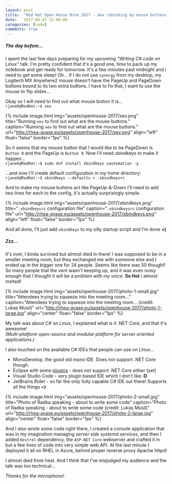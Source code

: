 ```yaml
---
layout: post
title:  "Red Hat Open House Brno 2017 - aka rebinding my mouse buttons."
date:   2017-04-07 12:00:00
categories: [code]
comments: true
---
```

##### The day before...

I spent the last few days preparing for my upcoming _"Writing C# code on Linux"_ talk. I'm pretty confident that it's a good one, time to pack up my notebook and get ready for tomorrow. It's a few minutes past midnight and i need to get some sleep! Oh... if I do not use `synergy` from my desktop, my Logitech MX Anywhere2 mouse doesn't have the PageUp and PageDown buttons bound to its two extra buttons. I have to fix that, I want to use the mouse to flip slides...

<!--more-->

Okay so I will need to find out what mouse button it is...  
`rjanek@RedHat:~$ xev`

{% include image.html
  img="assets/openhouse-2017/xev.png"
  title="Running <code>xev</code> to find out what are the mouse buttons."
  caption="Running <code>xev</code> to find out what are the mouse buttons."
  url="http://rhea-ayase.eu/assets/openhouse-2017/xev.png"
  align="left"
  float="false"
  border="1px"
%}

So it seems that my mouse button that I would like to be PageDown is `Button 8` and the PageUp is `Button 9`. Now I'll need xbindkeys to make it happen...  
`rjanek@RedHat:~$ sudo dnf install xbindkeys xautomation -y`

...and now I'll create default configuration in my home directory:  
`rjanek@RedHat:~$ xbindkeys --defaults > .xbindkeysrc`

And to make my mouse buttons act like PageUp-&-Down I'll need to add two lines for each to the config, it's actually surprisingly simple.  

{% include image.html
  img="assets/openhouse-2017/xbindkeys.png"
  title="<code>.xbindkeysrc</code> configuration file"
  caption="<code>.xbindkeysrc</code> configuration file"
  url="http://rhea-ayase.eu/assets/openhouse-2017/xbindkeys.png"
  align="left"
  float="false"
  border="1px"
%}

And all done, I'll just add `xbindkeys` to my silly startup script and I'm done **=)**

##### _Zzz..._

It's over, I kinda survived but almost died in there! I was supposed to be in a smaller meeting room, but they exchanged me with someone else and I ended up in the bigger one for 24 people. Seems like there was 50 though!! So many people that the vent wasn't keeping up, and it was even noisy enough that I thought it will be a problem with _my voice._ **So Hot** I almost melted!

{% include image.html
  img="assets/openhouse-2017/photo-1-small.jpg"
  title="Attendees trying to squeeze into the meeting room..."
  caption="Attendees trying to squeeze into the meeting room... (credit: Lukas Musil)"
  url="http://rhea-ayase.eu/assets/openhouse-2017/photo-1-large.jpg"
  align="center"
  float="false"
  border="1px"
%}

My talk was about C# on Linux, I explained what is it .NET Core, and that it's awesome!  
_(Multi-platform open-source and modular platform for server oriented applications.)_

I also touched on the available C# IDEs that people can use on Linux...  
* MonoDevelop, the good old mono IDE. Does not support .NET Core though.
* Eclipse with some [plugins](https://github.com/mickaelistria/aCute) - does not support .NET Core either (yet)
* Visual Studio Code - very plugin based IDE which I don't like **:D**
* JetBrains Rider - so far the only fully capable C# IDE out there! Supports all the things **`<3`**

{% include image.html
  img="assets/openhouse-2017/photo-2-small.jpg"
  title="Photo of Radka speaking - about to write some code"
  caption="Photo of Radka speaking - about to write some code (credit: Lukas Musil)"
  url="http://rhea-ayase.eu/assets/openhouse-2017/photo-2-large.jpg"
  align="center"
  float="false"
  border="1px"
%}

And I also wrote some code right there, I created a console application that was in my imagination managing _server side systemd services_, and then I added `Kestrel` dependency, the `ASP.NET Core` webserver and crafted it in but a few lines of code into very simple web API. At the last minute I deployed it all on RHEL in Azure, behind proper reverse proxy Apache httpd!

I almost died from heat. And I think that I've misjudged my audience and the talk was too technical...

_Thanks for the microphone!_

